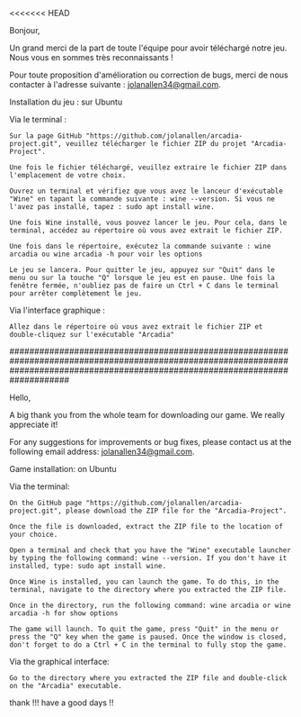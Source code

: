 


<<<<<<< HEAD

Bonjour,

Un grand merci de la part de toute l'équipe pour avoir téléchargé notre jeu. Nous vous en sommes très reconnaissants !

Pour toute proposition d'amélioration ou correction de bugs, merci de nous contacter à l'adresse suivante : jolanallen34@gmail.com.

Installation du jeu : sur Ubuntu

Via le terminal :

    Sur la page GitHub "https://github.com/jolanallen/arcadia-project.git", veuillez télécharger le fichier ZIP du projet "Arcadia-Project".

    Une fois le fichier téléchargé, veuillez extraire le fichier ZIP dans l'emplacement de votre choix.

    Ouvrez un terminal et vérifiez que vous avez le lanceur d'exécutable "Wine" en tapant la commande suivante : wine --version. Si vous ne l'avez pas installé, tapez : sudo apt install wine.

    Une fois Wine installé, vous pouvez lancer le jeu. Pour cela, dans le terminal, accédez au répertoire où vous avez extrait le fichier ZIP.

    Une fois dans le répertoire, exécutez la commande suivante : wine arcadia ou wine arcadia -h pour voir les options

    Le jeu se lancera. Pour quitter le jeu, appuyez sur "Quit" dans le menu ou sur la touche "Q" lorsque le jeu est en pause. Une fois la fenêtre fermée, n'oubliez pas de faire un Ctrl + C dans le terminal pour arrêter complètement le jeu.

Via l'interface graphique :

    Allez dans le répertoire où vous avez extrait le fichier ZIP et double-cliquez sur l'exécutable "Arcadia"

####################################################################################################################################################################################

Hello,

A big thank you from the whole team for downloading our game. We really appreciate it!

For any suggestions for improvements or bug fixes, please contact us at the following email address: jolanallen34@gmail.com.

Game installation: on Ubuntu

Via the terminal:

    On the GitHub page "https://github.com/jolanallen/arcadia-project.git", please download the ZIP file for the "Arcadia-Project".

    Once the file is downloaded, extract the ZIP file to the location of your choice.

    Open a terminal and check that you have the "Wine" executable launcher by typing the following command: wine --version. If you don't have it installed, type: sudo apt install wine.

    Once Wine is installed, you can launch the game. To do this, in the terminal, navigate to the directory where you extracted the ZIP file.

    Once in the directory, run the following command: wine arcadia or wine arcadia -h for show options

    The game will launch. To quit the game, press "Quit" in the menu or press the "Q" key when the game is paused. Once the window is closed, don't forget to do a Ctrl + C in the terminal to fully stop the game.

Via the graphical interface:

    Go to the directory where you extracted the ZIP file and double-click on the "Arcadia" executable.


thank !!!
have a good days !!
